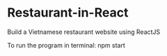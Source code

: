 # Restaurant-in-React

Build a Vietnamese restaurant website using ReactJS

To run the program in terminal:
npm start
